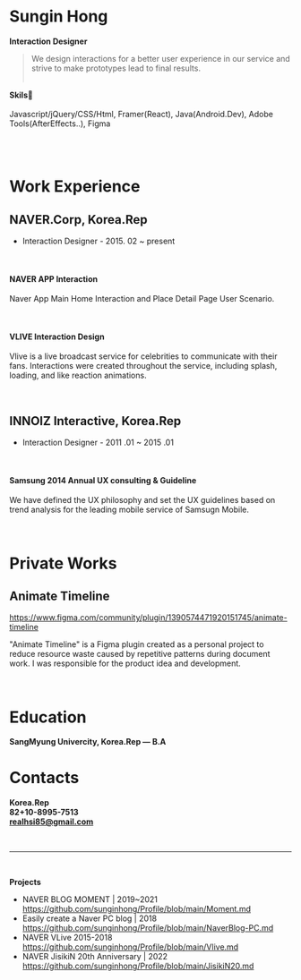 


# Sungin Hong
**Interaction Designer**

> We design interactions for a better user experience in our service and strive to make prototypes lead to final results.
<br><br>

**Skils🔧**<br><br>
Javascript/jQuery/CSS/Html, Framer(React), Java(Android.Dev), Adobe Tools(AfterEffects..), Figma
<br><br>

<br>

# Work Experience #
## NAVER.Corp, Korea.Rep
- Interaction Designer - 2015. 02 ~ present
<br>

#### NAVER APP Interaction<br>
Naver App Main Home Interaction and Place Detail Page User Scenario.

<br>

#### VLIVE Interaction Design<br>
Vlive is a live broadcast service for celebrities to communicate with their fans. Interactions were created throughout the service, including splash, loading, and like reaction animations.

<br>
 
## INNOIZ Interactive, Korea.Rep
- Interaction Designer - 2011 .01 ~ 2015 .01
<br>

#### Samsung 2014 Annual UX consulting & Guideline<br>
We have defined the UX philosophy and set the UX guidelines based on trend analysis for the leading mobile service of Samsugn Mobile.

<br>


# Private Works

## Animate Timeline<br>
https://www.figma.com/community/plugin/1390574471920151745/animate-timeline

"Animate Timeline" is a Figma plugin created as a personal project to reduce resource waste caused by repetitive patterns during document work. I was responsible for the product idea and development.

<br>

# Education #
**SangMyung Univercity, Korea.Rep — B.A**
<br>

# Contacts #
**Korea.Rep**<br>
**82+10-8995-7513**<br>
**realhsi85@gmail.com** <br>

<br>

___________

<br>

**Projects**
- NAVER BLOG MOMENT | 2019~2021<br>https://github.com/sunginhong/Profile/blob/main/Moment.md
- Easily create a Naver PC blog | 2018<br>https://github.com/sunginhong/Profile/blob/main/NaverBlog-PC.md
- NAVER VLive 2015-2018<br>https://github.com/sunginhong/Profile/blob/main/Vlive.md
- NAVER JisikiN 20th Anniversary | 2022<br>https://github.com/sunginhong/Profile/blob/main/JisikiN20.md

